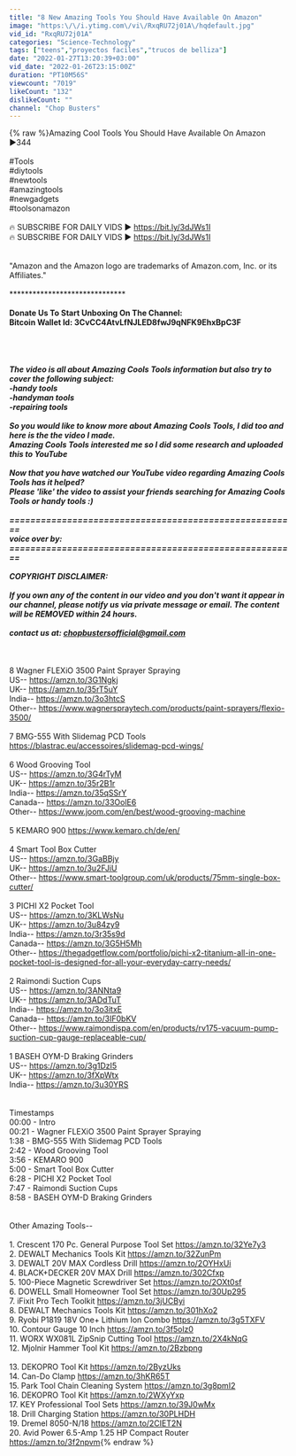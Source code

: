 ```yaml
---
title: "8 New Amazing Tools You Should Have Available On Amazon"
image: "https:\/\/i.ytimg.com\/vi\/RxqRU72j01A\/hqdefault.jpg"
vid_id: "RxqRU72j01A"
categories: "Science-Technology"
tags: ["teens","proyectos faciles","trucos de belliza"]
date: "2022-01-27T13:20:39+03:00"
vid_date: "2022-01-26T23:15:00Z"
duration: "PT10M56S"
viewcount: "7019"
likeCount: "132"
dislikeCount: ""
channel: "Chop Busters"
---
```

{% raw %}Amazing Cool Tools You Should Have Available On Amazon ►344<br /><br />#Tools<br />#diytools<br />#newtools<br />#amazingtools<br />#newgadgets<br />#toolsonamazon<br /><br />🔥 SUBSCRIBE FOR DAILY VIDS ► <a rel="nofollow" target="blank" href="https://bit.ly/3dJWs1I">https://bit.ly/3dJWs1I</a><br />🔥 SUBSCRIBE FOR DAILY VIDS ► <a rel="nofollow" target="blank" href="https://bit.ly/3dJWs1I">https://bit.ly/3dJWs1I</a><br /><br /><br />&quot;Amazon and the Amazon logo are trademarks of Amazon.com, Inc. or its Affiliates.&quot;<br /><br />********************************************<br /><br />Donate Us To Start Unboxing On The Channel:<br />Bitcoin Wallet Id: 3CvCC4AtvLfNJLED8fwJ9qNFK9EhxBpC3F<br /><br /><br />*******************************************<br /><br />The video is all about Amazing Cools Tools information but also try to cover the following subject:<br />-handy tools<br />-handyman tools<br />-repairing tools<br /><br />So you would like to know more about Amazing Cools Tools, I did too and here is the the video I made.<br />Amazing Cools Tools interested me so I did some research and uploaded this to YouTube <br /><br />Now that you have watched our YouTube video regarding Amazing Cools Tools has it helped?<br />Please 'like' the video to assist your friends searching for Amazing Cools Tools or handy tools :)<br /><br />=======================================================<br />voice over by: <br />=======================================================<br /><br />COPYRIGHT DISCLAIMER: <br /><br />If you own any of the content in our video and you don't want it appear in our channel, please notify us via private message or email. The content will be REMOVED within 24 hours.<br /><br />contact us at: chopbustersofficial@gmail.com<br /><br />*********************************************************<br /><br />8 Wagner FLEXiO 3500 Paint Sprayer Spraying<br />US--  <a rel="nofollow" target="blank" href="https://amzn.to/3G1Ngkj">https://amzn.to/3G1Ngkj</a><br />UK--  <a rel="nofollow" target="blank" href="https://amzn.to/35rT5uY">https://amzn.to/35rT5uY</a><br />India--  <a rel="nofollow" target="blank" href="https://amzn.to/3o3htcS">https://amzn.to/3o3htcS</a><br />Other--  <a rel="nofollow" target="blank" href="https://www.wagnerspraytech.com/products/paint-sprayers/flexio-3500/">https://www.wagnerspraytech.com/products/paint-sprayers/flexio-3500/</a><br /><br />7 BMG-555 With Slidemag PCD Tools <a rel="nofollow" target="blank" href="https://blastrac.eu/accessoires/slidemag-pcd-wings/">https://blastrac.eu/accessoires/slidemag-pcd-wings/</a><br /><br />6 Wood Grooving Tool<br />US--  <a rel="nofollow" target="blank" href="https://amzn.to/3G4rTyM">https://amzn.to/3G4rTyM</a><br />UK--  <a rel="nofollow" target="blank" href="https://amzn.to/35r2B1r">https://amzn.to/35r2B1r</a><br />India--  <a rel="nofollow" target="blank" href="https://amzn.to/35qSSrY">https://amzn.to/35qSSrY</a><br />Canada--  <a rel="nofollow" target="blank" href="https://amzn.to/33OolE6">https://amzn.to/33OolE6</a><br />Other--  <a rel="nofollow" target="blank" href="https://www.joom.com/en/best/wood-grooving-machine">https://www.joom.com/en/best/wood-grooving-machine</a><br /><br />5 KEMARO 900 <a rel="nofollow" target="blank" href="https://www.kemaro.ch/de/en/">https://www.kemaro.ch/de/en/</a><br /><br />4 Smart Tool Box Cutter<br />US--  <a rel="nofollow" target="blank" href="https://amzn.to/3GaBBjy">https://amzn.to/3GaBBjy</a><br />UK--  <a rel="nofollow" target="blank" href="https://amzn.to/3u2FJiU">https://amzn.to/3u2FJiU</a><br />Other--  <a rel="nofollow" target="blank" href="https://www.smart-toolgroup.com/uk/products/75mm-single-box-cutter/">https://www.smart-toolgroup.com/uk/products/75mm-single-box-cutter/</a><br /><br />3 PICHI X2 Pocket Tool<br />US--  <a rel="nofollow" target="blank" href="https://amzn.to/3KLWsNu">https://amzn.to/3KLWsNu</a><br />UK--  <a rel="nofollow" target="blank" href="https://amzn.to/3u84zy9">https://amzn.to/3u84zy9</a><br />India--  <a rel="nofollow" target="blank" href="https://amzn.to/3r35s9d">https://amzn.to/3r35s9d</a><br />Canada--  <a rel="nofollow" target="blank" href="https://amzn.to/3G5H5Mh">https://amzn.to/3G5H5Mh</a><br />Other--  <a rel="nofollow" target="blank" href="https://thegadgetflow.com/portfolio/pichi-x2-titanium-all-in-one-pocket-tool-is-designed-for-all-your-everyday-carry-needs/">https://thegadgetflow.com/portfolio/pichi-x2-titanium-all-in-one-pocket-tool-is-designed-for-all-your-everyday-carry-needs/</a><br /><br />2 Raimondi Suction Cups<br />US--  <a rel="nofollow" target="blank" href="https://amzn.to/3ANNta9">https://amzn.to/3ANNta9</a><br />UK--  <a rel="nofollow" target="blank" href="https://amzn.to/3ADdTuT">https://amzn.to/3ADdTuT</a><br />India--  <a rel="nofollow" target="blank" href="https://amzn.to/3o3itxE">https://amzn.to/3o3itxE</a><br />Canada--  <a rel="nofollow" target="blank" href="https://amzn.to/3IF0bKV">https://amzn.to/3IF0bKV</a><br />Other--  <a rel="nofollow" target="blank" href="https://www.raimondispa.com/en/products/rv175-vacuum-pump-suction-cup-gauge-replaceable-cup/">https://www.raimondispa.com/en/products/rv175-vacuum-pump-suction-cup-gauge-replaceable-cup/</a><br /><br />1 BASEH OYM-D Braking Grinders<br />US--  <a rel="nofollow" target="blank" href="https://amzn.to/3g1DzI5">https://amzn.to/3g1DzI5</a><br />UK--  <a rel="nofollow" target="blank" href="https://amzn.to/3fXpWtx">https://amzn.to/3fXpWtx</a><br />India--  <a rel="nofollow" target="blank" href="https://amzn.to/3u30YRS">https://amzn.to/3u30YRS</a><br /><br /><br />Timestamps<br />00:00 - Intro<br />00:21 - Wagner FLEXiO 3500 Paint Sprayer Spraying<br />1:38 - BMG-555 With Slidemag PCD Tools<br />2:42 - Wood Grooving Tool<br />3:56 - KEMARO 900<br />5:00 - Smart Tool Box Cutter<br />6:28 - PICHI X2 Pocket Tool<br />7:47 - Raimondi Suction Cups<br />8:58 - BASEH OYM-D Braking Grinders<br /><br /><br />Other Amazing Tools--<br /><br />1. Crescent 170 Pc. General Purpose Tool Set  <a rel="nofollow" target="blank" href="https://amzn.to/32Ye7y3">https://amzn.to/32Ye7y3</a><br />2. DEWALT Mechanics Tools Kit   <a rel="nofollow" target="blank" href="https://amzn.to/32ZunPm">https://amzn.to/32ZunPm</a><br />3. DEWALT 20V MAX Cordless Drill  <a rel="nofollow" target="blank" href="https://amzn.to/2OYHxUi">https://amzn.to/2OYHxUi</a><br />4. BLACK+DECKER 20V MAX Drill  <a rel="nofollow" target="blank" href="https://amzn.to/302Cfxp">https://amzn.to/302Cfxp</a><br />5. 100-Piece Magnetic Screwdriver Set  <a rel="nofollow" target="blank" href="https://amzn.to/2OXt0sf">https://amzn.to/2OXt0sf</a><br />6. DOWELL Small Homeowner Tool Set  <a rel="nofollow" target="blank" href="https://amzn.to/30Up295">https://amzn.to/30Up295</a><br />7. iFixit Pro Tech Toolkit  <a rel="nofollow" target="blank" href="https://amzn.to/3jUCByi">https://amzn.to/3jUCByi</a><br />8. DEWALT Mechanics Tools Kit   <a rel="nofollow" target="blank" href="https://amzn.to/301hXo2">https://amzn.to/301hXo2</a><br />9. Ryobi P1819 18V One+ Lithium Ion Combo  <a rel="nofollow" target="blank" href="https://amzn.to/3g5TXFV">https://amzn.to/3g5TXFV</a><br />10. Contour Gauge 10 Inch <a rel="nofollow" target="blank" href="https://amzn.to/3f5olz0">https://amzn.to/3f5olz0</a><br />11. WORX WX081L ZipSnip Cutting Tool  <a rel="nofollow" target="blank" href="https://amzn.to/2X4kNqG">https://amzn.to/2X4kNqG</a><br />12. Mjolnir Hammer Tool Kit  <a rel="nofollow" target="blank" href="https://amzn.to/2Bzbpng">https://amzn.to/2Bzbpng</a><br /><br />13. DEKOPRO Tool Kit  <a rel="nofollow" target="blank" href="https://amzn.to/2ByzUks">https://amzn.to/2ByzUks</a><br />14. Can-Do Clamp  <a rel="nofollow" target="blank" href="https://amzn.to/3hKR65T">https://amzn.to/3hKR65T</a><br />15. Park Tool Chain Cleaning System  <a rel="nofollow" target="blank" href="https://amzn.to/3g8pmI2">https://amzn.to/3g8pmI2</a><br />16. DEKOPRO Tool Kit  <a rel="nofollow" target="blank" href="https://amzn.to/2WXyYxp">https://amzn.to/2WXyYxp</a><br />17. KEY Professional Tool Sets  <a rel="nofollow" target="blank" href="https://amzn.to/39J0wMx">https://amzn.to/39J0wMx</a><br />18. Drill Charging Station   <a rel="nofollow" target="blank" href="https://amzn.to/30PLHDH">https://amzn.to/30PLHDH</a><br />19. Dremel 8050-N/18  <a rel="nofollow" target="blank" href="https://amzn.to/2CIET2N">https://amzn.to/2CIET2N</a><br />20. Avid Power 6.5-Amp 1.25 HP Compact Router   <a rel="nofollow" target="blank" href="https://amzn.to/3f2npvm">https://amzn.to/3f2npvm</a>{% endraw %}

